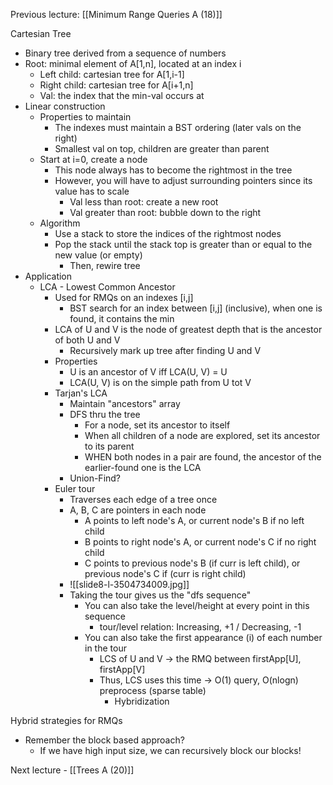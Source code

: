 Previous lecture: [[Minimum Range Queries A (18)]]


Cartesian Tree
- Binary tree derived from a sequence of numbers
- Root: minimal element of A\[1,n], located at an index i
	- Left child: cartesian tree for A\[1,i-1]
	- Right child: cartesian tree for A\[i+1,n]
	- Val: the index that the min-val occurs at
- Linear construction
	- Properties to maintain
		- The indexes must maintain a BST ordering (later vals on the right)
		- Smallest val on top, children are greater than parent
	- Start at i=0, create a node
		- This node always has to become the rightmost in the tree
		- However, you will have to adjust surrounding pointers since its value has to scale
			- Val less than root: create a new root
			- Val greater than root: bubble down to the right
	- Algorithm
		- Use a stack to store the indices of the rightmost nodes
		- Pop the stack until the stack top is greater than or equal to the new value (or empty)
			- Then, rewire tree
- Application
	- LCA - Lowest Common Ancestor
		- Used for RMQs on an indexes \[i,j]
			- BST search for an index between \[i,j] (inclusive), when one is found, it contains the min
		- LCA of U and V is the node of greatest depth that is the ancestor of both U and V
			- Recursively mark up tree after finding U and V
		- Properties
			- U is an ancestor of V iff LCA(U, V) = U
			- LCA(U, V) is on the simple path from U tot V
		- Tarjan's LCA
			- Maintain "ancestors" array
			- DFS thru the tree
				- For a node, set its ancestor to itself
				- When all children of a node are explored, set its ancestor to its parent
				- WHEN both nodes in a pair are found, the ancestor of the earlier-found one is the LCA
			- Union-Find?
		- Euler tour
			- Traverses each edge of a tree once
			- A, B, C are pointers in each node
				- A points to left node's A, or current node's B if no left child
				- B points to right node's A, or current node's C if no right child
				- C points to previous node's B (if curr is left child), or previous node's C if (curr is right child)
			- ![[slide8-l-3504734009.jpg]]
			- Taking the tour gives us the "dfs sequence"
				- You can also take the level/height at every point in this sequence
					- tour/level relation: Increasing, +1 / Decreasing, -1
				- You can also take the first appearance (i) of each number in the tour
					- LCS of U and V -> the RMQ between firstApp\[U], firstApp\[V]
					- Thus, LCS uses this time -> O(1) query, O(nlogn) preprocess (sparse table)
						- Hybridization

Hybrid strategies for RMQs
- Remember the block based approach?
	- If we have high input size, we can recursively block our blocks!


Next lecture - [[Trees A (20)]]
